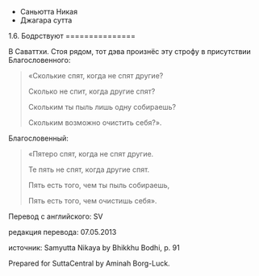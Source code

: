 









* Саньютта Никая
* Джагара сутта


1\.6\. Бодрствуют
\=\=\=\=\=\=\=\=\=\=\=\=\=\=\=



В Саваттхи\. Стоя рядом, тот дэва произнёс эту строфу в присутствии Благословенного:



> «Сколькие спят, когда не спят другие?  
> 
> Сколько не спит, когда другие спят?  
> 
> Скольким ты пыль лишь одну собираешь?  
> 
> Скольким возможно очистить себя?»\.


Благословенный:



> «Пятеро спят, когда не спят другие\.  
> 
> Те пять не спят, когда другие спят\.  
> 
> Пять есть того, чем ты пыль собираешь,  
> 
> Пять есть того, чем очистишь себя»\.



Перевод с английского: SV


редакция перевода: 07\.05\.2013


источник: Samyutta Nikaya by Bhikkhu Bodhi, p\. 91


Prepared for SuttaCentral by Aminah Borg\-Luck\.






